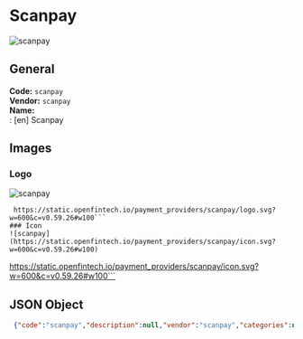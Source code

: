 # Scanpay 
![scanpay](https://static.openfintech.io/payment_providers/scanpay/logo.svg?w=600&c=v0.59.26#w100)  
## General 
**Code:** `scanpay`  
**Vendor:** `scanpay`  
**Name:**  
:	[en] Scanpay  
## Images 
### Logo 
![scanpay](https://static.openfintech.io/payment_providers/scanpay/logo.svg?w=600&c=v0.59.26#w100)  
```
 https://static.openfintech.io/payment_providers/scanpay/logo.svg?w=600&c=v0.59.26#w100```  
### Icon 
![scanpay](https://static.openfintech.io/payment_providers/scanpay/icon.svg?w=600&c=v0.59.26#w100)  
```
 https://static.openfintech.io/payment_providers/scanpay/icon.svg?w=600&c=v0.59.26#w100```  
## JSON Object 
```json
 {"code":"scanpay","description":null,"vendor":"scanpay","categories":null,"countries":null,"payment_method":null,"payout_method":null,"metadata":{"about_payments_code":"scanpay"},"name":{"en":"Scanpay"}}```  
